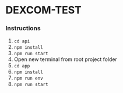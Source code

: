 # DEXCOM-TEST
### Instructions
1. `cd api`
2. `npm install`
3. `npm run start`
4. Open new terminal from root project folder
5. `cd app`
6. `npm install`
7. `npm run env`
8. `npm run start`